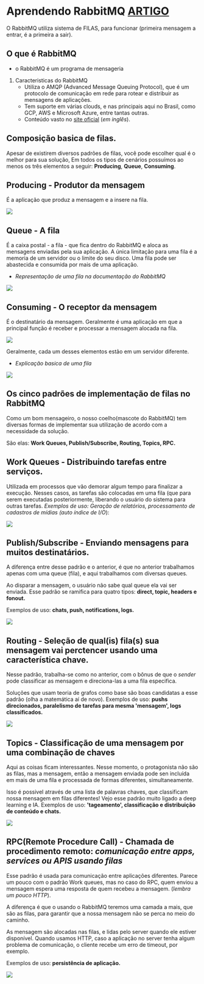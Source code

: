 # Aprendendo RabbitMQ [ARTIGO](https://imasters.com.br/back-end/rabbitmq-introducao-ao-mundo-das-filas)

O RabbitMQ utiliza sistema de FILAS, para funcionar (primeira mensagem a entrar, é a primeira a sair).

## O que é RabbitMQ

- o RabbitMQ é um programa de mensageria

1. Caracteristicas do RabbitMQ
    - Utiliza o AMQP (Advanced Message Queuing Protocol), que é um protocolo de comunicação em rede para rotear e distribuir as mensagens de aplicações.
    - Tem suporte em várias clouds, e nas principais aqui no Brasil, como GCP, AWS e Microsoft Azure, entre tantas outras.
    - Conteúdo vasto no [site oficial](https://www.rabbitmq.com) (*em inglês*).

## Composição basica de filas.

Apesar de existirem diversos padrões de filas, você pode escolher qual é o melhor para sua solução, Em todos os tipos de cenários possuímos ao menos os três elementos a seguir: **Producing**, **Queue**, **Consuming**.

## **Producing** - Produtor da mensagem

É a aplicação que produz a mensagem e a insere na fila.

![](https://static.imasters.com.br/wp-content/uploads/2019/05/27144455/0_-p64meEqGDPMSlz0.png)

## **Queue** - A fila

É a caixa postal - a fila - que fica dentro do RabbitMQ e aloca as mensagens enviadas pela sua aplicação. A única limitação para uma fila é a memoria de um servidor ou o limite do seu disco. Uma fila pode ser abastecida e consumida por mais de uma aplicação.


- *Representação de uma fila na documentação do RabbitMQ*

![](https://static.imasters.com.br/wp-content/uploads/2019/05/27144530/0_S3BlrWTqsKWrD1aI.png)

## **Consuming** - O receptor da mensagem

É o destinatário da mensagem. Geralmente é uma aplicação em que a principal função é receber e processar a mensagem alocada na fila.

![](https://static.imasters.com.br/wp-content/uploads/2019/05/27152537/0_UgBYosvhFXGcGUZK.png)

Geralmente, cada um desses elementos estão em um servidor diferente.

- *Explicação basica de uma fila* 

![](https://static.imasters.com.br/wp-content/uploads/2019/05/27152741/1_Hf4e8ZffdzeAng5q4dntyw.png)

## **Os cinco padrões de implementação de filas no RabbitMQ**

Como um bom mensageiro, o nosso coelho(mascote do RabbitMQ) tem diversas formas de implementar sua utilização de acordo com a necessidade da solução.

São elas: **Work Queues, Publish/Subscribe, Routing, Topics, RPC.**

## **Work Queues** - Distribuindo tarefas entre serviços.

Utilizada em processos que vão demorar algum tempo para finalizar a execução. Nesses casos, as tarefas são colocadas em uma fila (que para serem executadas posteriormente, liberando o usuário do sistema para outras tarefas. *Exemplos de uso: Geração de relatórios, processamento de cadastros de mídias (auto índice de I/O*):

![](https://static.imasters.com.br/wp-content/uploads/2019/05/27152812/0_DOyIY8iAbbyZBR1p.png)

## **Publish/Subscribe** - Enviando mensagens para muitos destinatários.

A diferença entre desse padrão e o anterior, é que no anterior trabalhamos apenas com uma queue (fila), e aqui trabalhamos com diversas queues.

Ao disparar a mensagem, o usuário não sabe qual queue ela vai ser enviada. Esse padrão se ramifica para quatro tipos: **direct, topic, headers e fonout.**

Exemplos de uso: **chats, push, notifications, logs.**

![](https://static.imasters.com.br/wp-content/uploads/2019/05/27152903/0_ARsXkr6xG8RNLs_5.png)

## **Routing** - Seleção de qual(is) fila(s) sua mensagem vai perctencer usando uma característica chave.

Nesse padrão, trabalha-se como no anterior, com o bônus de que o *sender* pode classificar as mensagem e direciona-las a uma fila especifica.

Soluções que usam teoria de grafos como base são boas candidatas a esse padrão (olha a matemática aí de novo). Exemplos de uso: **pushs direcionados, paralelismo de tarefas para mesma 'mensagem', logs classificados.**

![](https://static.imasters.com.br/wp-content/uploads/2019/05/27152934/0_SiFdyPRqp_rmBtKm.png)

## **Topics** - Classificação de uma mensagem por uma combinação de chaves

Aqui as coisas ficam interessantes. Nesse momento, o protagonista não são as filas, mas a mensagem, então a mensagem enviada pode sen incluída em mais de uma fila e processada de formas diferentes, simultaneamente.

Isso é possivel através de uma lista de palavras chaves, que classificam nossa mensagem em filas diferentes!
Vejo esse padrão muito ligado a deep learning e IA. Exemplos de uso: **'tageamento', classificação e distribuição de conteúdo e chats.**

![](https://static.imasters.com.br/wp-content/uploads/2019/05/27153013/0_W-BWd1qHb02-PozT.png)

## **RPC(Remote Procedure Call)** - Chamada de procedimento remoto: *comunicação entre apps, services ou APIS usando filas*

Esse padrão é usada para comunicação entre aplicações diferentes. Parece um pouco com o padrão Work queues, mas no caso do RPC, quem enviou a mensagem espera uma resposta de quem recebeu a mensagem. (*lembra um pouco HTTP*).

A diferença é que o usando o RabbitMQ teremos uma camada a mais, que são as filas, para garantir que a nossa mensagem não se perca no meio do caminho.

As mensagem são alocadas nas filas, e lidas pelo server quando ele estiver disponível. Quando usamos HTTP, caso a aplicação no server tenha algum problema de comunicação, o cliente recebe um erro de timeout, por exemplo.

Exemplos de uso: **persistência de aplicação.**

![](https://static.imasters.com.br/wp-content/uploads/2019/05/27153112/0_zdrX1PGhbm1D-TvB.png)